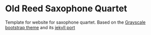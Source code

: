 Old Reed Saxophone Quartet
=========================

Template for website for saxophone quartet. Based on the [Grayscale bootstrap theme](http://ironsummitmedia.github.io/startbootstrap-grayscale/) and its [jekyll port](https://github.com/jeromelachaud/grayscale-theme)
